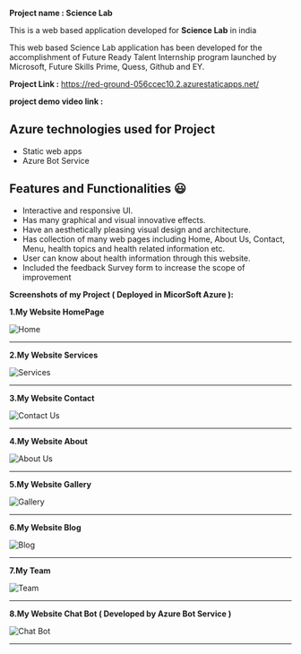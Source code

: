 

**Project name  : Science Lab**

This is a web based application developed for **Science Lab** in india

This web based  Science Lab application has been developed for the accomplishment of Future Ready Talent Internship program launched by Microsoft, Future Skills Prime, Quess, Github and EY.


**Project Link :** https://red-ground-056ccec10.2.azurestaticapps.net/

**project demo video link :** 

## Azure technologies used for Project

- Static web apps
- Azure Bot Service

## Features and Functionalities 😃

- Interactive and responsive UI.
- Has many graphical and visual innovative effects.
- Have an aesthetically pleasing visual design and architecture.
- Has collection of many web pages including Home, About Us, Contact, Menu, health topics and health related information etc.
- User can know about health information through this website.
- Included the feedback Survey form to increase the scope of improvement 

**Screenshots of my Project ( Deployed in MicorSoft Azure ):**

**1.My Website HomePage** 

![Home](https://user-images.githubusercontent.com/110979904/208965456-b324ff91-0286-4a6d-8437-f3b2728da619.PNG)

----------------------------------------------------------------------------------------------------------------------------
**2.My Website Services**

![Services](https://user-images.githubusercontent.com/110979904/208965483-44cdff79-2c21-49c6-9355-6913f2c9d61c.PNG)

----------------------------------------------------------------------------------------------------------------------------
**3.My Website Contact**

![Contact Us](https://user-images.githubusercontent.com/110979904/208965522-2c2107c9-0ddb-45d1-8079-231618e59c97.PNG)

----------------------------------------------------------------------------------------------------------------------------
**4.My Website About**

![About Us](https://user-images.githubusercontent.com/110979904/208965551-91ce44ec-a0ec-4d0d-b7e1-027c5d727a95.PNG)

----------------------------------------------------------------------------------------------------------------------------
**5.My Website Gallery**

![Gallery](https://user-images.githubusercontent.com/110979904/208965587-4881cc99-f82d-456f-88e0-3b98746c6987.PNG)


----------------------------------------------------------------------------------------------------------------------------
**6.My Website Blog**

![Blog](https://user-images.githubusercontent.com/110979904/208965649-84db8437-7376-4318-a6a0-0c5391f31920.PNG)


----------------------------------------------------------------------------------------------------------------------------
**7.My Team** 

![Team](https://user-images.githubusercontent.com/110979904/208965769-ae720765-92df-4b77-9fb6-bddda6ef9e97.PNG)


----------------------------------------------------------------------------------------------------------------------------
**8.My Website Chat Bot ( Developed by Azure Bot Service )** 

![Chat Bot](https://user-images.githubusercontent.com/110979904/208965783-bfb336a2-d6b3-4f05-a3dd-118e735d5ed6.PNG)

----------------------------------------------------------------------------------------------------------------------------

